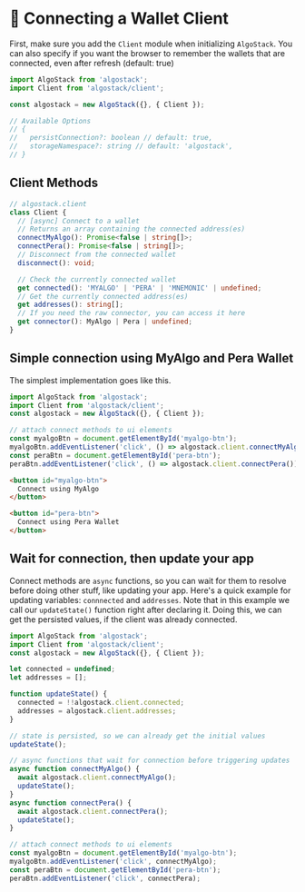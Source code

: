 # 🔐 Connecting a Wallet Client


First, make sure you add the `Client` module when initializing `AlgoStack`. You can also specify if you want the browser to remember the wallets that are connected, even after refresh (default: true)

```js
import AlgoStack from 'algostack';
import Client from 'algostack/client';

const algostack = new AlgoStack({}, { Client });

// Available Options
// {
//   persistConnection?: boolean // default: true,
//   storageNamespace?: string // default: 'algostack',
// }
```

## Client Methods

```ts
// algostack.client
class Client {
  // [async] Connect to a wallet
  // Returns an array containing the connected address(es)
  connectMyAlgo(): Promise<false | string[]>;
  connectPera(): Promise<false | string[]>;
  // Disconnect from the connected wallet
  disconnect(): void;

  // Check the currently connected wallet
  get connected(): 'MYALGO' | 'PERA' | 'MNEMONIC' | undefined;
  // Get the currently connected address(es)
  get addresses(): string[];
  // If you need the raw connector, you can access it here
  get connector(): MyAlgo | Pera | undefined;
}
```


## Simple connection using MyAlgo and Pera Wallet
The simplest implementation goes like this.

```js
import AlgoStack from 'algostack';
import Client from 'algostack/client';
const algostack = new AlgoStack({}, { Client });

// attach connect methods to ui elements
const myalgoBtn = document.getElementById('myalgo-btn');
myalgoBtn.addEventListener('click', () => algostack.client.connectMyAlgo());
const peraBtn = document.getElementById('pera-btn');
peraBtn.addEventListener('click', () => algostack.client.connectPera());
```
```html
<button id="myalgo-btn">
  Connect using MyAlgo
</button>

<button id="pera-btn">
  Connect using Pera Wallet
</button>
```


## Wait for connection, then update your app

Connect methods are `async` functions, so you can wait for them to resolve before doing other stuff, like updating your app. Here's a quick example for updating variables: `connnected` and `addresses`. Note that in this example we call our `updateState()` function right after declaring it. Doing this, we can get the persisted values, if the client was already connected.

```js
import AlgoStack from 'algostack';
import Client from 'algostack/client';
const algostack = new AlgoStack({}, { Client });

let connected = undefined;
let addresses = [];

function updateState() {
  connected = !!algostack.client.connected;
  addresses = algostack.client.addresses;
}

// state is persisted, so we can already get the initial values
updateState();

// async functions that wait for connection before triggering updates
async function connectMyAlgo() {
  await algostack.client.connectMyAlgo();
  updateState();
}
async function connectPera() {
  await algostack.client.connectPera();
  updateState();
}

// attach connect methods to ui elements
const myalgoBtn = document.getElementById('myalgo-btn');
myalgoBtn.addEventListener('click', connectMyAlgo);
const peraBtn = document.getElementById('pera-btn');
peraBtn.addEventListener('click', connectPera);
```